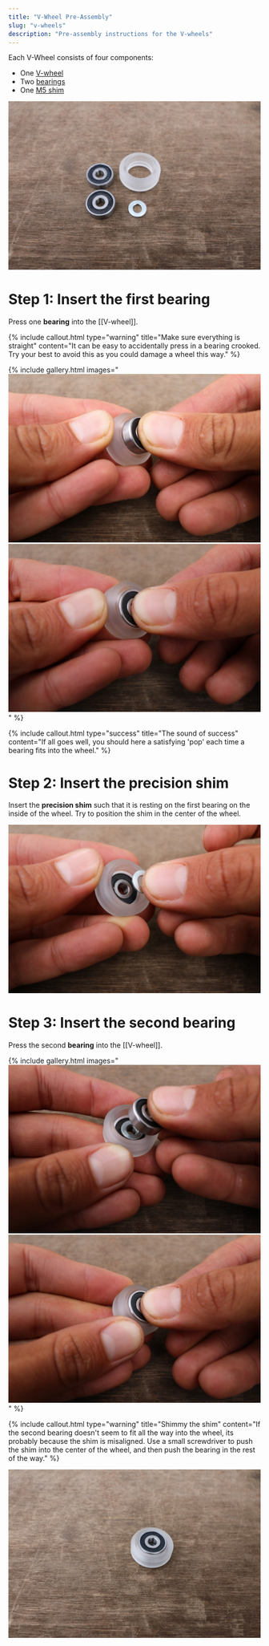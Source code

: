 ```yaml
---
title: "V-Wheel Pre-Assembly"
slug: "v-wheels"
description: "Pre-assembly instructions for the V-wheels"
---
```


Each V-Wheel consists of four components:
* One [V-wheel](../../bom/drivetrain/v-wheel.md)
* Two [bearings](../../bom/drivetrain/v-wheel.md)
* One [M5 shim](../../bom/drivetrain/v-wheel.md)

![v-wheel parts](_images/v-wheel_parts.jpg)

# Step 1: Insert the first bearing

Press one **bearing** into the [[V-wheel]].

{%
include callout.html
type="warning"
title="Make sure everything is straight"
content="It can be easy to accidentally press in a bearing crooked. Try your best to avoid this as you could damage a wheel this way."
%}

{% include gallery.html images="
![insert the first bearing](_images/insert_the_first_bearing.jpg)
![bearing inserted](_images/bearing_inserted.jpg)
" %}

{%
include callout.html
type="success"
title="The sound of success"
content="If all goes well, you should here a satisfying 'pop' each time a bearing fits into the wheel."
%}

# Step 2: Insert the precision shim

Insert the **precision shim** such that it is resting on the first bearing on the inside of the wheel. Try to position the shim in the center of the wheel.

![insert precision shim](_images/insert_precision_shim.jpg)

# Step 3: Insert the second bearing

 Press the second **bearing** into the [[V-wheel]].

{% include gallery.html images="
![insert second bearing](_images/insert_second_bearing.jpg)
![second bearing inserted](_images/second_bearing_inserted.jpg)
" %}

{%
include callout.html
type="warning"
title="Shimmy the shim"
content="If the second bearing doesn't seem to fit all the way into the wheel, its probably because the shim is misaligned. Use a small screwdriver to push the shim into the center of the wheel, and then push the bearing in the rest of the way."
%}



![algin the shim](_images/algin_the_shim.jpg)

